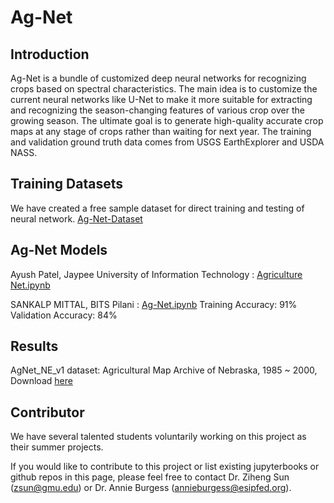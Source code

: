 
# Ag-Net

## Introduction

Ag-Net is a bundle of customized deep neural networks for recognizing crops based on spectral characteristics. The main idea is to customize the current neural networks like U-Net to make it more suitable for extracting and recognizing the season-changing features of various crop over the growing season. The ultimate goal is to generate high-quality accurate crop maps at any stage of crops rather than waiting for next year. The training and validation ground truth data comes from USGS EarthExplorer and USDA NASS. 

## Training Datasets

We have created a free sample dataset for direct training and testing of neural network. [Ag-Net-Dataset](https://github.com/ZihengSun/Ag-Net-Dataset)

## Ag-Net Models

Ayush Patel, Jaypee University of Information Technology : [Agriculture Net.ipynb](https://github.com/1998at/AgricultureNet/blob/master/Agriculture%20Net.ipynb)

SANKALP MITTAL, BITS Pilani : [Ag-Net.ipynb](https://github.com/sankalpmittal1911-BitSian/AgriculturalNet-AgNet-/blob/master/agnet.ipynb) Training Accuracy: 91% Validation Accuracy: 84%

## Results

AgNet_NE_v1 dataset: Agricultural Map Archive of Nebraska, 1985 ~ 2000, Download [here](https://medium.com/@jensensunny/revisit-the-agricultural-history-of-nebraska-derived-by-earth-ai-35a7707347ff)

## Contributor

We have several talented students voluntarily working on this project as their summer projects. 

If you would like to contribute to this project or list existing jupyterbooks or github repos in this page, please feel free to contact Dr. Ziheng Sun (zsun@gmu.edu) or Dr. Annie Burgess (annieburgess@esipfed.org). 

